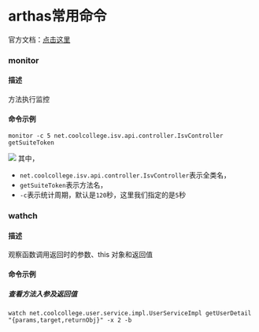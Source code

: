 # arthas常用命令


官方文档：[点击这里](https://arthas.aliyun.com/doc/)

### monitor
#### 描述
方法执行监控
#### 命令示例
```
monitor -c 5 net.coolcollege.isv.api.controller.IsvController getSuiteToken
```
![](https://syske-pic-bed.oss-cn-hangzhou.aliyuncs.com/imgs/20220726193243.png)
其中，
- `net.coolcollege.isv.api.controller.IsvController`表示全类名，
- `getSuiteToken`表示方法名，
- `-c`表示统计周期，默认是`120`秒，这里我们指定的是`5`秒


### wathch
#### 描述
观察函数调用返回时的参数、this 对象和返回值
#### 命令示例
##### 查看方法入参及返回值
```
watch net.coolcollege.user.service.impl.UserServiceImpl getUserDetail "{params,target,returnObj}" -x 2 -b
```